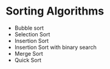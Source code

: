 # Sorting Algorithms

* Bubble sort
* Selection Sort
* Insertion Sort
* Insertion Sort with binary search
* Merge Sort
* Quick Sort
